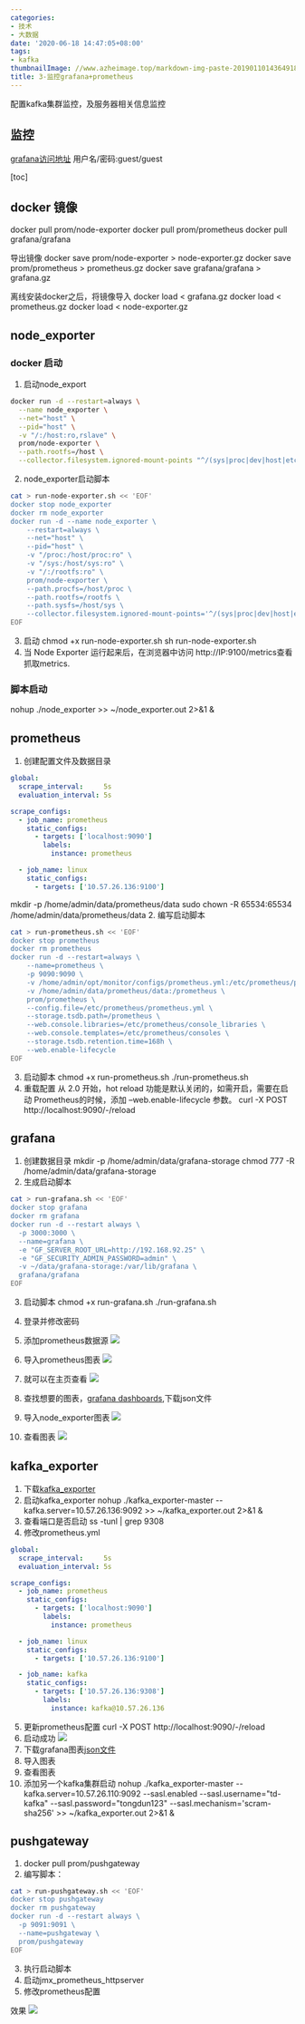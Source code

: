 ```yaml
---
categories:
- 技术
- 大数据
date: '2020-06-18 14:47:05+08:00'
tags:
- kafka
thumbnailImage: //www.azheimage.top/markdown-img-paste-20190110143649189.png
title: 3-监控grafana+prometheus
---
```

配置kafka集群监控，及服务器相关信息监控
<!--more-->
## 监控
[grafana访问地址](http://10.57.26.136:3000/d/0kXIgLWGk/kafkaji-qun-jian-kong?orgId=1&refresh=10s)
用户名/密码:guest/guest

[toc]
## docker 镜像
docker pull prom/node-exporter
docker pull prom/prometheus
docker pull grafana/grafana

导出镜像
docker save prom/node-exporter > node-exporter.gz
docker save prom/prometheus > prometheus.gz
docker save grafana/grafana > grafana.gz

离线安装docker之后，将镜像导入
docker load < grafana.gz
docker load < prometheus.gz
docker load < node-exporter.gz

## node_exporter
### docker 启动
1. 启动node_export
```bash
docker run -d --restart=always \
  --name node_exporter \
  --net="host" \
  --pid="host" \
  -v "/:/host:ro,rslave" \
  prom/node-exporter \
  --path.rootfs=/host \
  --collector.filesystem.ignored-mount-points "^/(sys|proc|dev|host|etc)($|/)"
```
2. node_exporter启动脚本
```bash
cat > run-node-exporter.sh << 'EOF'
docker stop node_exporter
docker rm node_exporter
docker run -d --name node_exporter \
	--restart=always \
	--net="host" \
	--pid="host" \
	-v "/proc:/host/proc:ro" \
	-v "/sys:/host/sys:ro" \
	-v "/:/rootfs:ro" \
	prom/node-exporter \
	--path.procfs=/host/proc \
	--path.rootfs=/rootfs \
	--path.sysfs=/host/sys \
	--collector.filesystem.ignored-mount-points='^/(sys|proc|dev|host|etc)($$|/)'
EOF
```
3. 启动
chmod +x run-node-exporter.sh
sh run-node-exporter.sh
4. 当 Node Exporter 运行起来后，在浏览器中访问 http://IP:9100/metrics查看抓取metrics.
### 脚本启动
nohup ./node_exporter >> ~/node_exporter.out 2>&1 &

## prometheus
1. 创建配置文件及数据目录
```yml
global:
  scrape_interval:     5s
  evaluation_interval: 5s

scrape_configs:
  - job_name: prometheus
    static_configs:
      - targets: ['localhost:9090']
        labels:
          instance: prometheus

  - job_name: linux
    static_configs:
      - targets: ['10.57.26.136:9100']
```
mkdir -p /home/admin/data/prometheus/data
sudo chown -R 65534:65534 /home/admin/data/prometheus/data
2. 编写启动脚本
```bash
cat > run-prometheus.sh << 'EOF'
docker stop prometheus
docker rm prometheus
docker run -d --restart=always \
    --name=prometheus \
    -p 9090:9090 \
    -v /home/admin/opt/monitor/configs/prometheus.yml:/etc/prometheus/prometheus.yml \
    -v /home/admin/data/prometheus/data:/prometheus \
    prom/prometheus \
    --config.file=/etc/prometheus/prometheus.yml \
    --storage.tsdb.path=/prometheus \
    --web.console.libraries=/etc/prometheus/console_libraries \
    --web.console.templates=/etc/prometheus/consoles \
    --storage.tsdb.retention.time=168h \
    --web.enable-lifecycle
EOF
```
3. 启动脚本
chmod +x run-prometheus.sh
./run-prometheus.sh
4. 重载配置
从 2.0 开始，hot reload 功能是默认关闭的，如需开启，需要在启动 Prometheus的时候，添加 –web.enable-lifecycle 参数。
curl -X POST http://localhost:9090/-/reload


## grafana
1. 创建数据目录
mkdir -p /home/admin/data/grafana-storage
chmod 777 -R /home/admin/data/grafana-storage
2. 生成启动脚本
```bash
cat > run-grafana.sh << 'EOF'
docker stop grafana
docker rm grafana
docker run -d --restart always \
  -p 3000:3000 \
  --name=grafana \
  -e "GF_SERVER_ROOT_URL=http://192.168.92.25" \
  -e "GF_SECURITY_ADMIN_PASSWORD=admin" \
  -v ~/data/grafana-storage:/var/lib/grafana \
  grafana/grafana
EOF
```
3. 启动脚本
chmod +x run-grafana.sh
./run-grafana.sh

4. 登录并修改密码
5. 添加prometheus数据源
![](https://www.azheimage.top/markdown-img-paste-20200619112854182.png)
6. 导入prometheus图表
![](https://www.azheimage.top/markdown-img-paste-20200619113055693.png)
7. 就可以在主页查看
![](https://www.azheimage.top/markdown-img-paste-20200619113146117.png)
8. 查找想要的图表，[grafana dashboards](https://grafana.com/grafana/dashboards?orderBy=name&direction=asc),下载json文件
9. 导入node_exporter图表
![](https://www.azheimage.top/markdown-img-paste-20200619121215878.png)
9. 查看图表
![](https://www.azheimage.top/markdown-img-paste-20200619121406160.png)

## kafka_exporter
1. 下载[kafka_exporter](https://github.com/danielqsj/kafka_exporter/releases/download/v1.2.0/kafka_exporter-1.2.0.linux-amd64.tar.gz)
2. 启动kafka_exporter
nohup ./kafka_exporter-master --kafka.server=10.57.26.136:9092 >> ~/kafka_exporter.out 2>&1 &
3. 查看端口是否启动
ss -tunl | grep 9308
4. 修改prometheus.yml
```yml
global:
  scrape_interval:     5s
  evaluation_interval: 5s

scrape_configs:
  - job_name: prometheus
    static_configs:
      - targets: ['localhost:9090']
        labels:
          instance: prometheus

  - job_name: linux
    static_configs:
      - targets: ['10.57.26.136:9100']

  - job_name: kafka
    static_configs:
      - targets: ['10.57.26.136:9308']
        labels:
          instance: kafka@10.57.26.136
```
5. 更新prometheus配置
curl -X POST http://localhost:9090/-/reload
6. 启动成功
![](https://www.azheimage.top/markdown-img-paste-20200619142629418.png)
7. 下载grafana图表[json文件](https://grafana.com/api/dashboards/7589/revisions/5/download)
8. 导入图表
9. 查看图表
10. 添加另一个kafka集群启动
nohup ./kafka_exporter-master --kafka.server=10.57.26.110:9092 --sasl.enabled --sasl.username="td-kafka" --sasl.password="tongdun123" --sasl.mechanism='scram-sha256' >> ~/kafka_exporter.out 2>&1 &

## pushgateway
1. docker pull prom/pushgateway 
2. 编写脚本：
```bash
cat > run-pushgateway.sh << 'EOF'
docker stop pushgateway
docker rm pushgateway
docker run -d --restart always \
  -p 9091:9091 \
  --name=pushgateway \
  prom/pushgateway 
EOF
```
3. 执行启动脚本
4. 启动jmx_prometheus_httpserver
5. 修改prometheus配置

效果
![](https://www.azheimage.top/markdown-img-paste-20200628191122228.png)


